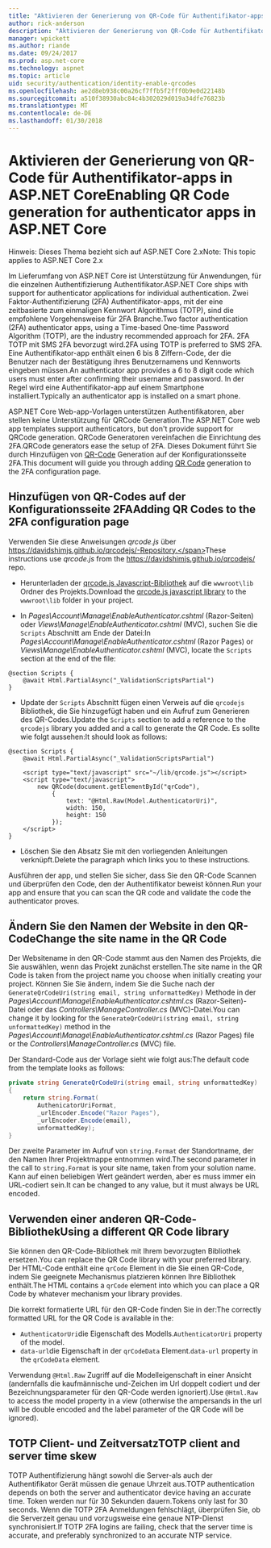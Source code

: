 ```yaml
---
title: "Aktivieren der Generierung von QR-Code für Authentifikator-apps in ASP.NET Core"
author: rick-anderson
description: "Aktivieren der Generierung von QR-Code für Authentifikator-apps in ASP.NET Core"
manager: wpickett
ms.author: riande
ms.date: 09/24/2017
ms.prod: asp.net-core
ms.technology: aspnet
ms.topic: article
uid: security/authentication/identity-enable-qrcodes
ms.openlocfilehash: ae2d8eb938c00a26cf7ffb5f2fff0b9e0d22148b
ms.sourcegitcommit: a510f38930abc84c4b302029d019a34dfe76823b
ms.translationtype: MT
ms.contentlocale: de-DE
ms.lasthandoff: 01/30/2018
---
```

# <a name="enabling-qr-code-generation-for-authenticator-apps-in-aspnet-core"></a><span data-ttu-id="f885f-103">Aktivieren der Generierung von QR-Code für Authentifikator-apps in ASP.NET Core</span><span class="sxs-lookup"><span data-stu-id="f885f-103">Enabling QR Code generation for authenticator apps in ASP.NET Core</span></span>

<span data-ttu-id="f885f-104">Hinweis: Dieses Thema bezieht sich auf ASP.NET Core 2.x</span><span class="sxs-lookup"><span data-stu-id="f885f-104">Note: This topic applies to ASP.NET Core 2.x</span></span>

<span data-ttu-id="f885f-105">Im Lieferumfang von ASP.NET Core ist Unterstützung für Anwendungen, für die einzelnen Authentifizierung Authentifikator.</span><span class="sxs-lookup"><span data-stu-id="f885f-105">ASP.NET Core ships with support for authenticator applications for individual authentication.</span></span> <span data-ttu-id="f885f-106">Zwei Faktor-Authentifizierung (2FA) Authentifikator-apps, mit der eine zeitbasierte zum einmaligen Kennwort Algorithmus (TOTP), sind die empfohlene Vorgehensweise für 2FA Branche.</span><span class="sxs-lookup"><span data-stu-id="f885f-106">Two factor authentication (2FA) authenticator apps, using a Time-based One-time Password Algorithm (TOTP), are the industry recommended approach for 2FA.</span></span> <span data-ttu-id="f885f-107">2FA TOTP mit SMS 2FA bevorzugt wird.</span><span class="sxs-lookup"><span data-stu-id="f885f-107">2FA using TOTP is preferred to SMS 2FA.</span></span> <span data-ttu-id="f885f-108">Eine Authentifikator-app enthält einen 6 bis 8 Ziffern-Code, der die Benutzer nach der Bestätigung ihres Benutzernamens und Kennworts eingeben müssen.</span><span class="sxs-lookup"><span data-stu-id="f885f-108">An authenticator app provides a 6 to 8 digit code which users must enter after confirming their username and password.</span></span> <span data-ttu-id="f885f-109">In der Regel wird eine Authentifikator-app auf einem Smartphone installiert.</span><span class="sxs-lookup"><span data-stu-id="f885f-109">Typically an authenticator app is installed on a smart phone.</span></span>

<span data-ttu-id="f885f-110">ASP.NET Core Web-app-Vorlagen unterstützen Authentifikatoren, aber stellen keine Unterstützung für QRCode Generation.</span><span class="sxs-lookup"><span data-stu-id="f885f-110">The ASP.NET Core web app templates support authenticators, but don't provide support for QRCode generation.</span></span> <span data-ttu-id="f885f-111">QRCode Generatoren vereinfachen die Einrichtung des 2FA.</span><span class="sxs-lookup"><span data-stu-id="f885f-111">QRCode generators ease the setup of 2FA.</span></span> <span data-ttu-id="f885f-112">Dieses Dokument führt Sie durch Hinzufügen von [QR-Code](https://wikipedia.org/wiki/QR_code) Generation auf der Konfigurationsseite 2FA.</span><span class="sxs-lookup"><span data-stu-id="f885f-112">This document will guide you through adding [QR Code](https://wikipedia.org/wiki/QR_code) generation to the 2FA configuration page.</span></span>

## <a name="adding-qr-codes-to-the-2fa-configuration-page"></a><span data-ttu-id="f885f-113">Hinzufügen von QR-Codes auf der Konfigurationsseite 2FA</span><span class="sxs-lookup"><span data-stu-id="f885f-113">Adding QR Codes to the 2FA configuration page</span></span>

<span data-ttu-id="f885f-114">Verwenden Sie diese Anweisungen *qrcode.js* über https://davidshimjs.github.io/qrcodejs/-Repository.</span><span class="sxs-lookup"><span data-stu-id="f885f-114">These instructions use *qrcode.js* from the https://davidshimjs.github.io/qrcodejs/ repo.</span></span>

* <span data-ttu-id="f885f-115">Herunterladen der [qrcode.js Javascript-Bibliothek](https://davidshimjs.github.io/qrcodejs/) auf die `wwwroot\lib` Ordner des Projekts.</span><span class="sxs-lookup"><span data-stu-id="f885f-115">Download the [qrcode.js javascript library](https://davidshimjs.github.io/qrcodejs/) to the `wwwroot\lib` folder in your project.</span></span>

* <span data-ttu-id="f885f-116">In *Pages\Account\Manage\EnableAuthenticator.cshtml* (Razor-Seiten) oder *Views\Manage\EnableAuthenticator.cshtml* (MVC), suchen Sie die `Scripts` Abschnitt am Ende der Datei:</span><span class="sxs-lookup"><span data-stu-id="f885f-116">In *Pages\Account\Manage\EnableAuthenticator.cshtml* (Razor Pages) or *Views\Manage\EnableAuthenticator.cshtml* (MVC), locate the `Scripts` section at the end of the file:</span></span>

```cshtml
@section Scripts {
    @await Html.PartialAsync("_ValidationScriptsPartial")
}
```

* <span data-ttu-id="f885f-117">Update der `Scripts` Abschnitt fügen einen Verweis auf die `qrcodejs` Bibliothek, die Sie hinzugefügt haben und ein Aufruf zum Generieren des QR-Codes.</span><span class="sxs-lookup"><span data-stu-id="f885f-117">Update the `Scripts` section to add a reference to the `qrcodejs` library you added and a call to generate the QR Code.</span></span> <span data-ttu-id="f885f-118">Es sollte wie folgt aussehen:</span><span class="sxs-lookup"><span data-stu-id="f885f-118">It should look as follows:</span></span>

```cshtml
@section Scripts {
    @await Html.PartialAsync("_ValidationScriptsPartial")

    <script type="text/javascript" src="~/lib/qrcode.js"></script>
    <script type="text/javascript">
        new QRCode(document.getElementById("qrCode"),
            {
                text: "@Html.Raw(Model.AuthenticatorUri)",
                width: 150,
                height: 150
            });
    </script>
}
```

* <span data-ttu-id="f885f-119">Löschen Sie den Absatz Sie mit den vorliegenden Anleitungen verknüpft.</span><span class="sxs-lookup"><span data-stu-id="f885f-119">Delete the paragraph which links you to these instructions.</span></span>

<span data-ttu-id="f885f-120">Ausführen der app, und stellen Sie sicher, dass Sie den QR-Code Scannen und überprüfen den Code, den der Authentifikator beweist können.</span><span class="sxs-lookup"><span data-stu-id="f885f-120">Run your app and ensure that you can scan the QR code and validate the code the authenticator proves.</span></span>

## <a name="change-the-site-name-in-the-qr-code"></a><span data-ttu-id="f885f-121">Ändern Sie den Namen der Website in den QR-Code</span><span class="sxs-lookup"><span data-stu-id="f885f-121">Change the site name in the QR Code</span></span>

<span data-ttu-id="f885f-122">Der Websitename in den QR-Code stammt aus den Namen des Projekts, die Sie auswählen, wenn das Projekt zunächst erstellen.</span><span class="sxs-lookup"><span data-stu-id="f885f-122">The site name in the QR Code is taken from the project name you choose when initially creating your project.</span></span> <span data-ttu-id="f885f-123">Können Sie Sie ändern, indem Sie die Suche nach der `GenerateQrCodeUri(string email, string unformattedKey)` Methode in der *Pages\Account\Manage\EnableAuthenticator.cshtml.cs* (Razor-Seiten)-Datei oder das *Controllers\ManageController.cs* (MVC)-Datei.</span><span class="sxs-lookup"><span data-stu-id="f885f-123">You can change it by looking for the `GenerateQrCodeUri(string email, string unformattedKey)` method in the *Pages\Account\Manage\EnableAuthenticator.cshtml.cs* (Razor Pages) file or the *Controllers\ManageController.cs* (MVC) file.</span></span> 

<span data-ttu-id="f885f-124">Der Standard-Code aus der Vorlage sieht wie folgt aus:</span><span class="sxs-lookup"><span data-stu-id="f885f-124">The default code from the template looks as follows:</span></span>

```c#
private string GenerateQrCodeUri(string email, string unformattedKey)
{
    return string.Format(
        AuthenicatorUriFormat,
        _urlEncoder.Encode("Razor Pages"),
        _urlEncoder.Encode(email),
        unformattedKey);
}
```

<span data-ttu-id="f885f-125">Der zweite Parameter im Aufruf von `string.Format` der Standortname, der den Namen Ihrer Projektmappe entnommen wird.</span><span class="sxs-lookup"><span data-stu-id="f885f-125">The second parameter in the call to `string.Format` is your site name, taken from your solution name.</span></span> <span data-ttu-id="f885f-126">Kann auf einen beliebigen Wert geändert werden, aber es muss immer ein URL-codiert sein.</span><span class="sxs-lookup"><span data-stu-id="f885f-126">It can be changed to any value, but it must always be URL encoded.</span></span>

## <a name="using-a-different-qr-code-library"></a><span data-ttu-id="f885f-127">Verwenden einer anderen QR-Code-Bibliothek</span><span class="sxs-lookup"><span data-stu-id="f885f-127">Using a different QR Code library</span></span>

<span data-ttu-id="f885f-128">Sie können den QR-Code-Bibliothek mit Ihrem bevorzugten Bibliothek ersetzen.</span><span class="sxs-lookup"><span data-stu-id="f885f-128">You can replace the QR Code library with your preferred library.</span></span> <span data-ttu-id="f885f-129">Der HTML-Code enthält eine `qrCode` Element in die Sie einen QR-Code, indem Sie geeignete Mechanismus platzieren können Ihre Bibliothek enthält.</span><span class="sxs-lookup"><span data-stu-id="f885f-129">The HTML contains a `qrCode` element into which you can place a QR Code by whatever mechanism your library provides.</span></span>

<span data-ttu-id="f885f-130">Die korrekt formatierte URL für den QR-Code finden Sie in der:</span><span class="sxs-lookup"><span data-stu-id="f885f-130">The correctly formatted URL for the QR Code is available in the:</span></span>

* <span data-ttu-id="f885f-131">`AuthenticatorUri`die Eigenschaft des Modells.</span><span class="sxs-lookup"><span data-stu-id="f885f-131">`AuthenticatorUri` property of the model.</span></span>
* <span data-ttu-id="f885f-132">`data-url`die Eigenschaft in der `qrCodeData` Element.</span><span class="sxs-lookup"><span data-stu-id="f885f-132">`data-url` property in the `qrCodeData` element.</span></span> 

<span data-ttu-id="f885f-133">Verwendung `@Html.Raw` Zugriff auf die Modelleigenschaft in einer Ansicht (andernfalls die kaufmännische und-Zeichen im Url doppelt codiert und der Bezeichnungsparameter für den QR-Code werden ignoriert).</span><span class="sxs-lookup"><span data-stu-id="f885f-133">Use `@Html.Raw` to access the model property in a view (otherwise the ampersands in the url will be double encoded and the label parameter of the QR Code will be ignored).</span></span>

## <a name="totp-client-and-server-time-skew"></a><span data-ttu-id="f885f-134">TOTP Client- und Zeitversatz</span><span class="sxs-lookup"><span data-stu-id="f885f-134">TOTP client and server time skew</span></span>

<span data-ttu-id="f885f-135">TOTP Authentifizierung hängt sowohl die Server-als auch der Authentifikator Gerät müssen die genaue Uhrzeit aus.</span><span class="sxs-lookup"><span data-stu-id="f885f-135">TOTP authentication depends on both the server and authenticator device having an accurate time.</span></span> <span data-ttu-id="f885f-136">Token werden nur für 30 Sekunden dauern.</span><span class="sxs-lookup"><span data-stu-id="f885f-136">Tokens only last for 30 seconds.</span></span> <span data-ttu-id="f885f-137">Wenn die TOTP 2FA Anmeldungen fehlschlägt, überprüfen Sie, ob die Serverzeit genau und vorzugsweise eine genaue NTP-Dienst synchronisiert.</span><span class="sxs-lookup"><span data-stu-id="f885f-137">If TOTP 2FA logins are failing, check that the server time is accurate, and preferably synchronized to an accurate NTP service.</span></span>
